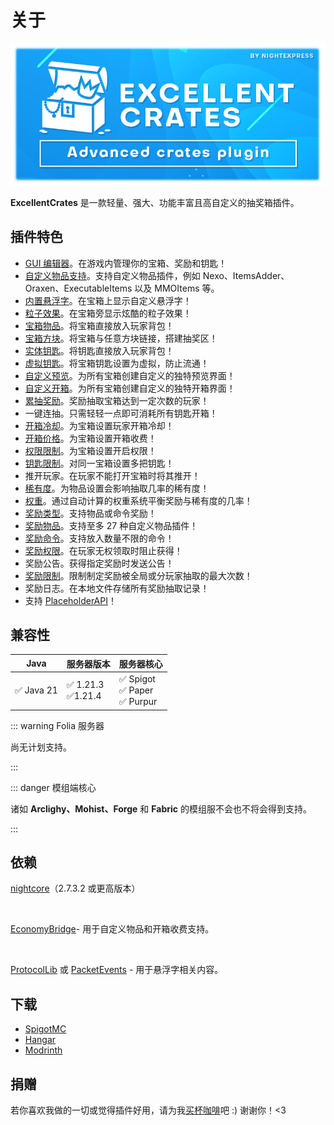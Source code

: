 # 关于

![](images/header.png)

**ExcellentCrates** 是一款轻量、强大、功能丰富且高自定义的抽奖箱插件。

## 插件特色

* [GUI 编辑器](editor-gui.md)。在游戏内管理你的宝箱、奖励和钥匙！
* [自定义物品支持](intergrations.custom-items.md)。支持自定义物品插件，例如 Nexo、ItemsAdder、Oraxen、ExecutableItems 以及 MMOItems 等。
* [内置悬浮字](intergrations.holograms.md)。在宝箱上显示自定义悬浮字！
* [粒子效果](crates.placement.md#粒子效果)。在宝箱旁显示炫酷的粒子效果！
* [宝箱物品](crates.appearance.md)。将宝箱直接放入玩家背包！
* [宝箱方块](crates.placement.md)。将宝箱与任意方块链接，搭建抽奖区！
* [实体钥匙](keys.setup-keys.md)。将钥匙直接放入玩家背包！
* [虚拟钥匙](keys.virtual-keys.md)。将宝箱钥匙设置为虚拟，防止流通！
* [自定义预览](crates.previews.md)。为所有宝箱创建自定义的独特预览界面！
* [自定义开箱](crates.openings.md)。为所有宝箱创建自定义的独特开箱界面！
* [累抽奖励](crates.milestones.md)。奖励抽取宝箱达到一定次数的玩家！
* 一键连抽。只需轻轻一点即可消耗所有钥匙开箱！
* [开箱冷却](crates.open-cooldown.md)。为宝箱设置玩家开箱冷却！
* [开箱价格](crates.open-cost.md)。为宝箱设置开箱收费！
* [权限限制](crates.open-permission.md)。为宝箱设置开启权限！
* [钥匙限制](crates.key-requirements.md)。对同一宝箱设置多把钥匙！
* 推开玩家。在玩家不能打开宝箱时将其推开！
* [稀有度](rewards.weights-rarity.md)。为物品设置会影响抽取几率的稀有度！
* [权重](rewards.weights-rarity.md)。通过自动计算的权重系统平衡奖励与稀有度的几率！
* [奖励类型](rewards.setup-rewards.md)。支持物品或命令奖励！
* [奖励物品](rewards.setup-rewards.md#设置物品奖励)。支持至多 27 种自定义物品插件！
* [奖励命令](rewards.setup-rewards.md#设置命令奖励)。支持放入数量不限的命令！
* [奖励权限](rewards.permissions.md)。在玩家无权领取时阻止获得！
* 奖励公告。获得指定奖励时发送公告！
* [奖励限制](rewards.roll-limits.md)。限制制定奖励被全局或分玩家抽取的最大次数！
* 奖励日志。在本地文件存储所有奖励抽取记录！
* 支持 [PlaceholderAPI](intergrations.placeholderapi.md)！

## 兼容性

|Java|服务器版本|服务器核心|
|---|---|---|
|✅ Java 21|✅ 1.21.3<br>✅1.21.4|✅ Spigot<br>✅ Paper<br>✅ Purpur|

::: warning Folia 服务器

尚无计划支持。

:::

::: danger 模组端核心

诸如 **Arclighy、Mohist、Forge** 和 **Fabric** 的模组服不会也不将会得到支持。

:::

## 依赖
   
<Badge type="warning" text="必需" /> [nightcore](https://github.com/nulli0n/nightcore-spigot/releases)（2.7.3.2 或更高版本）  

<br>

<Badge type="tip" text="可选" /> [EconomyBridge](https://nightexpressdev.com/economy-bridge/)- 用于自定义物品和开箱收费支持。  

<br>

<Badge type="tip" text="可选" /> [ProtocolLib](https://ci.dmulloy2.net/job/ProtocolLib/) 或 [PacketEvents](https://spigotmc.org/resources/80279/) - 用于悬浮字相关内容。

## 下载

* [SpigotMC](https://spigotmc.org/resources/48732/)
* [Hangar](https://hangar.papermc.io/NightExpress/ExcellentCrates)
* [Modrinth](https://modrinth.com/plugin/excellentcrates)

## 捐赠

若你喜欢我做的一切或觉得插件好用，请为我[买杯咖啡](https://ko-fi.com/nightexpress)吧 :) 谢谢你！<3